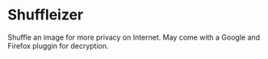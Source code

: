 Shuffleizer
===========

Shuffle an image for more privacy on Internet. May come with a Google and Firefox pluggin for decryption.
